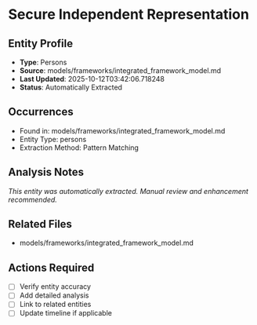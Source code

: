 # Secure Independent Representation

## Entity Profile
- **Type**: Persons
- **Source**: models/frameworks/integrated_framework_model.md
- **Last Updated**: 2025-10-12T03:42:06.718248
- **Status**: Automatically Extracted

## Occurrences
- Found in: models/frameworks/integrated_framework_model.md
- Entity Type: persons
- Extraction Method: Pattern Matching

## Analysis Notes
*This entity was automatically extracted. Manual review and enhancement recommended.*

## Related Files
- models/frameworks/integrated_framework_model.md

## Actions Required
- [ ] Verify entity accuracy
- [ ] Add detailed analysis
- [ ] Link to related entities
- [ ] Update timeline if applicable
